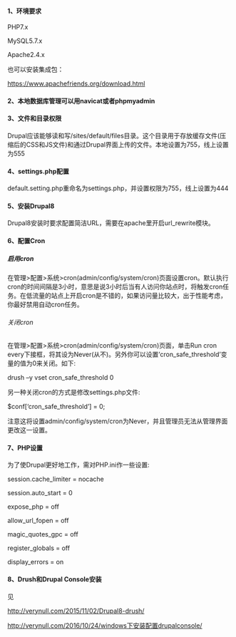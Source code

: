 #### 1、环境要求
PHP7.x 

MySQL5.7.x 

Apache2.4.x

也可以安装集成包：

https://www.apachefriends.org/download.html

#### 2、本地数据库管理可以用navicat或者phpmyadmin

#### 3、文件和目录权限

Drupal应该能够读和写/sites/default/files目录。这个目录用于存放缓存文件(压缩后的CSS和JS文件)和通过Drupal界面上传的文件。本地设置为755，线上设置为555

#### 4、settings.php配置
default.setting.php重命名为settings.php，并设置权限为755，线上设置为444

#### 5、安装Drupal8
Drupal8安装时要求配置简洁URL，需要在apache里开启url_rewrite模块。

#### 6、配置Cron

##### 启用cron
在管理>配置>系统>cron(admin/config/system/cron)页面设置cron。默认执行cron的时间间隔是3小时，意思是说3小时后当有人访问你站点时，将触发cron任务。在低流量的站点上开启cron是不错的，如果访问量比较大，出于性能考虑，你最好禁用自动cron任务。

###### 关闭cron
在管理>配置>系统>cron(admin/config/system/cron)页面，单击Run cron every下接框，将其设为Never(从不)。另外你可以设置’cron_safe_threshold’变量的值为0来关闭。如下:

drush –y vset cron_safe_threshold 0

另一种关闭cron的方式是修改settings.php文件:

$conf[‘cron_safe_threshold’] = 0;

注意这将设置admin/config/system/cron为Never，并且管理员无法从管理界面更改这一设置。

#### 7、PHP设置

为了使Drupal更好地工作，需对PHP.ini作一些设置:

session.cache_limiter = nocache

session.auto_start = 0

expose_php = off

allow_url_fopen = off

magic_quotes_gpc = off

register_globals = off

display_errors = on

#### 8、Drush和Drupal Console安装
见 

http://verynull.com/2015/11/02/Drupal8-drush/

http://verynull.com/2016/10/24/windows下安装配置drupalconsole/

